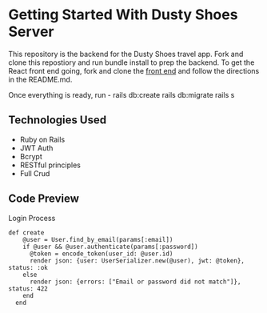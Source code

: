# Getting Started With Dusty Shoes Server

This repository is the backend for the Dusty Shoes travel app. Fork and clone this repostiory and run bundle install to prep the backend. To get the React front end going, fork and clone the [front end](https://github.com/cmwilson21/dusty-shoes-client) and follow the directions in the README.md. 

Once everything is ready, run -
rails db:create
rails db:migrate
rails s


## Technologies Used
  - Ruby on Rails
  - JWT Auth
  - Bcrypt
  - RESTful principles
  - Full Crud


## Code Preview
Login Process
```   
def create
    @user = User.find_by_email(params[:email])
    if @user && @user.authenticate(params[:password])
      @token = encode_token(user_id: @user.id)
      render json: {user: UserSerializer.new(@user), jwt: @token}, status: :ok
    else
      render json: {errors: ["Email or password did not match"]}, status: 422
    end
  end
  ```
